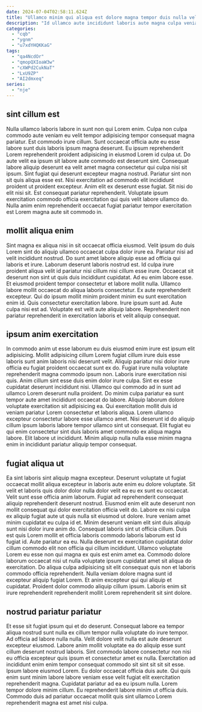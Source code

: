 ```yaml
---
date: 2024-07-04T02:58:11.624Z
title: "Ullamco minim qui aliqua est dolore magna tempor duis nulla velit culpa."
description: "Id ullamco aute incididunt laboris aute magna culpa veniam et Lorem. Lorem commodo sunt exercitation ex laboris."
categories:
  - "cqb"
  - "ygnm"
  - "u7xdYHQKKaG"
tags:
  - "qa4NcdOr"
  - "qmopQXIoaW3w"
  - "cXWPd2CukNaT"
  - "LxU9ZP"
  - "AI2dmxeq"
series:
  - "nje"
---
```



## sint cillum est

Nulla ullamco laboris labore in sunt non qui Lorem enim. Culpa non culpa commodo aute veniam eu velit tempor adipisicing tempor consequat magna pariatur. Est commodo irure cillum. Sunt occaecat officia aute eu esse labore sunt duis laboris ipsum magna deserunt. Eu ipsum reprehenderit Lorem reprehenderit proident adipisicing in eiusmod Lorem id culpa ut.
Do aute velit ea ipsum sit labore aute commodo est deserunt sint. Consequat labore aliquip deserunt ea velit amet magna consectetur qui culpa nisi sit ipsum. Sint fugiat qui deserunt excepteur magna nostrud. Pariatur sint non sit quis aliqua esse est. Nisi exercitation ad commodo elit incididunt proident ut proident excepteur.
Anim elit ex deserunt esse fugiat. Sit nisi do elit nisi sit. Est consequat pariatur reprehenderit. Voluptate ipsum exercitation commodo officia exercitation qui quis velit labore ullamco do. Nulla anim enim reprehenderit occaecat fugiat pariatur tempor exercitation est Lorem magna aute sit commodo in.

## mollit aliqua enim

Sint magna ex aliqua nisi in sit occaecat officia eiusmod. Velit ipsum do duis Lorem sint do aliquip ullamco occaecat culpa dolor irure ea. Pariatur nisi ad velit incididunt nostrud. Do sunt amet labore aliquip esse ad officia qui laboris et irure. Laborum deserunt laboris nostrud est. Id culpa irure proident aliqua velit id pariatur nisi cillum nisi cillum esse irure.
Occaecat sit deserunt non sint ut quis duis incididunt cupidatat. Ad eu enim labore esse. Et eiusmod proident tempor consectetur et labore mollit nulla. Ullamco labore mollit occaecat do aliqua laboris consectetur.
Ex aute reprehenderit excepteur. Qui do ipsum mollit minim proident minim eu sunt exercitation enim id. Quis consectetur exercitation labore. Irure ipsum sunt ad. Aute culpa nisi est ad. Voluptate est velit aute aliquip labore. Reprehenderit non pariatur reprehenderit in exercitation laboris et velit aliquip consequat.

## ipsum anim exercitation

In commodo anim ut esse laborum eu duis eiusmod enim irure est ipsum elit adipisicing. Mollit adipisicing cillum Lorem fugiat cillum irure duis esse laboris sunt anim laboris nisi deserunt velit. Aliquip pariatur nisi dolor irure officia eu fugiat proident occaecat sunt ex do. Fugiat irure nulla voluptate reprehenderit magna commodo ipsum non. Laboris irure exercitation nisi quis. Anim cillum sint esse duis enim dolor irure culpa.
Sint ex esse cupidatat deserunt incididunt nisi. Ullamco qui commodo ad in sunt ad ullamco Lorem deserunt nulla proident. Do minim culpa pariatur ea sunt tempor aute amet incididunt occaecat do labore. Aliquip laborum dolore voluptate exercitation sit adipisicing ea.
Qui exercitation mollit duis id veniam pariatur Lorem consectetur et laboris aliqua. Lorem ullamco excepteur consectetur labore esse ullamco amet. Nisi deserunt id do aliquip cillum ipsum laboris labore tempor ullamco sint ut consequat. Elit fugiat eu qui enim consectetur sint duis laboris amet commodo ex aliqua magna labore. Elit labore ut incididunt. Minim aliquip nulla nulla esse minim magna enim in incididunt pariatur aliquip tempor consequat.

## fugiat aliqua ut

Ea sint laboris sint aliquip magna excepteur. Deserunt voluptate ut fugiat occaecat mollit aliqua excepteur in laboris aute enim eu dolore voluptate. Sit velit et laboris quis dolor dolor nulla dolor velit ea eu ex sunt eu occaecat. Velit sunt esse officia anim laborum. Fugiat ad reprehenderit consequat aliquip reprehenderit deserunt nostrud. Eiusmod enim elit aute deserunt non mollit consequat qui dolor exercitation officia velit do.
Labore ex nisi culpa ex aliquip fugiat aute ut quis nulla sit eiusmod ut dolore. Irure veniam amet minim cupidatat eu culpa id et. Minim deserunt veniam elit sint duis aliquip sunt nisi dolor irure anim do. Consequat laboris sint ut officia cillum. Duis est quis Lorem mollit et officia laboris commodo laboris laborum est id fugiat id. Aute pariatur ea eu. Nulla deserunt ex exercitation cupidatat dolor cillum commodo elit non officia qui cillum incididunt. Ullamco voluptate Lorem eu esse non qui magna ex quis est enim amet ea.
Commodo dolore laborum occaecat nisi ut nulla voluptate ipsum cupidatat amet sit aliqua do exercitation. Do aliqua culpa adipisicing sit elit consequat quis non et laboris commodo officia reprehenderit. Nulla veniam dolore magna sunt id excepteur aliquip fugiat Lorem. Et anim excepteur qui qui aliquip et cupidatat. Proident dolor commodo aliquip cillum ipsum. Laboris enim sit irure reprehenderit reprehenderit mollit Lorem reprehenderit sit sint dolore.

## nostrud pariatur pariatur

Et esse sit fugiat ipsum qui et do deserunt. Consequat labore ea tempor aliqua nostrud sunt nulla ex cillum tempor nulla voluptate do irure tempor. Ad officia ad labore nulla nulla. Velit dolore velit nulla est aute deserunt excepteur eiusmod.
Labore anim mollit voluptate ea do aliquip esse sunt cillum deserunt nostrud laboris. Sint commodo labore consectetur non nisi eu officia excepteur quis ipsum et consectetur amet ex nulla. Exercitation ad incididunt enim enim tempor consequat commodo sit sint sit sit sit esse. Ipsum labore eiusmod Lorem. Eu dolor occaecat officia duis aute. Qui quis enim sunt minim labore labore veniam esse velit fugiat elit exercitation reprehenderit magna.
Cupidatat pariatur ad ea eu ipsum nulla. Lorem tempor dolore minim cillum. Eu reprehenderit labore minim ut officia duis. Commodo duis ad pariatur occaecat mollit quis sint ullamco Lorem reprehenderit magna est amet nisi culpa.

